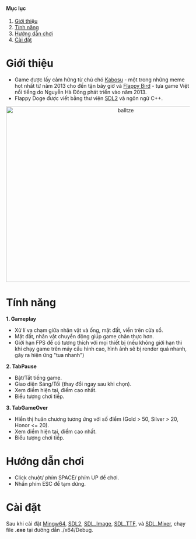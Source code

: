 #### Mục lục
1. [Giới thiệu](#introduction)
2. [Tính năng](#feature)
3. [Hướng dẫn chơi](#play)
4. [Cài đặt](#installation)

# Giới thiệu <a name="introduction"></a>

* Game được lấy cảm hứng từ chú chó [Kabosu](https://vi.wikipedia.org/wiki/Doge_(meme)) - một trong những meme hot nhất từ năm 2013 cho đến tận bây giờ và [Flappy Bird](https://vi.wikipedia.org/wiki/Flappy_Bird) - tựa game Việt nổi tiếng do Nguyễn Hà Đông phát triển vào năm 2013.
* Flappy Doge được viết bằng thư viện [SDL2](https://www.libsdl.org/download-2.0.php) và ngôn ngữ C++.

<p align="center">
<img width="640" height="480" alt="balltze" src="https://i.pinimg.com/originals/02/98/fa/0298fa4e7f8b0495169b2e964f06d7f2.jpg">
</p>

# Tính năng <a name="feature"></a>

**1. Gameplay**
* Xử lí va chạm giữa nhân vật và ống, mặt đất, viền trên cửa sổ.
* Mặt đất, nhân vật chuyển động giúp game chân thực hơn.
* Giới hạn FPS để có tương thích với mọi thiết bị (nếu không giới hạn thì khi chạy game trên máy cấu hình cao, hình ảnh sẽ bị render quá nhanh, gây ra hiện ứng "tua nhanh")

**2. TabPause**
* Bật/Tắt tiếng game.
* Giao diện Sáng/Tối (thay đổi ngay sau khi chọn).
* Xem điểm hiện tại, điểm cao nhất.
* Biểu tượng chơi tiếp.

**3. TabGameOver**
* Hiển thị huân chương tương ứng với số điểm (Gold > 50, Silver > 20, Honor <= 20).
* Xem điểm hiện tại, điểm cao nhất.
* Biểu tượng chơi tiếp.

# Hướng dẫn chơi <a name="play"></a>
* Click chuột/ phím SPACE/ phím UP để chơi.
* Nhấn phím ESC để tạm dừng.

# Cài đặt <a name="installation"></a>

Sau khi cài đặt [Mingw64](https://sourceforge.net/projects/mingw-w64/files/Toolchains%20targetting%20Win64/Personal%20Builds/mingw-builds/8.1.0/threads-win32/seh/x86_64-8.1.0-release-win32-seh-rt_v6-rev0.7z/download), [SDL2](https://www.libsdl.org/download-2.0.php), [SDL_Image](https://www.libsdl.org/projects/SDL_image), [SDL_TTF](https://www.libsdl.org/projects/SDL_ttf), và [SDL_Mixer](https://www.libsdl.org/projects/SDL_mixer), chạy file **.exe** tại đường dẫn ./x64/Debug.





